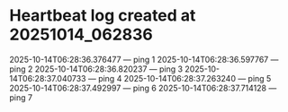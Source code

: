 # Heartbeat log created at 20251014_062836
2025-10-14T06:28:36.376477 — ping 1
2025-10-14T06:28:36.597767 — ping 2
2025-10-14T06:28:36.820237 — ping 3
2025-10-14T06:28:37.040733 — ping 4
2025-10-14T06:28:37.263240 — ping 5
2025-10-14T06:28:37.492997 — ping 6
2025-10-14T06:28:37.714128 — ping 7

